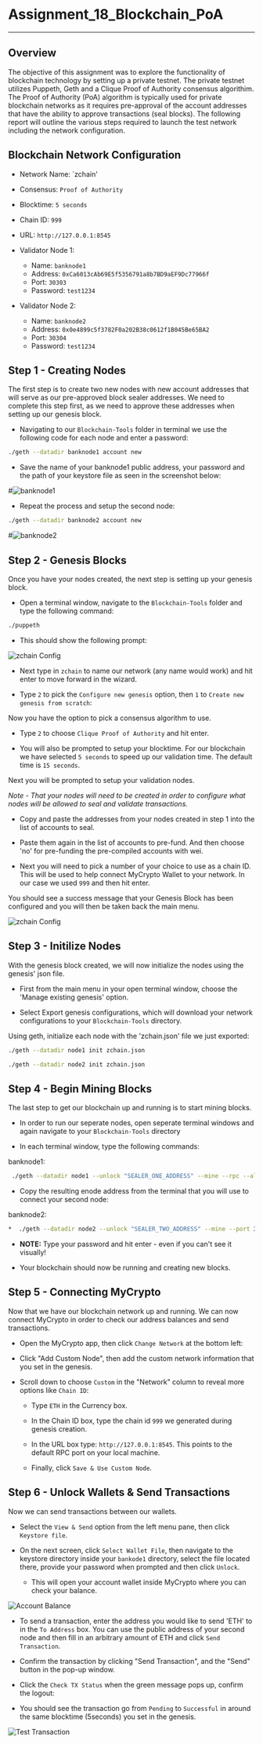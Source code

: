 # Assignment_18_Blockchain_PoA

---

## Overview 
The objective of this assignment was to explore the functionality of blockchain technology by setting up a private testnet. The private testnet utilizes Puppeth, Geth and a Clique Proof of Authority consensus algorithim. The Proof of Authority (PoA) algorithm is typically used for private blockchain networks as it requires pre-approval of the account addresses that have the ability to approve transactions (seal blocks).  The following report will outline the various steps required to launch the test network including the network configuration.

## Blockchain Network Configuration

* Network Name: `zchain'
* Consensus: `Proof of Authority`
* Blocktime: `5 seconds`
* Chain ID: `999`
* URL: `http://127.0.0.1:8545`

* Validator Node 1: 
     * Name: `banknode1`
     * Address:  `0xCa6013cAb69E5f5356791a8b7BD9aEF9Dc77966f`
     * Port: `30303`
     * Password: `test1234`

* Validator Node 2: 
     * Name: `banknode2`
     * Address:  `0x0e4899c5f3782F0a202B38c0612f1B045Be65BA2`
     * Port: `30304`
     * Password: `test1234`


## Step 1 - Creating Nodes
The first step is to create two new nodes with new account addresses that will serve as our pre-approved block sealer addresses. We need to complete this step first, as we need to approve these addresses when setting up our genesis block. 

* Navigating to our `Blockchain-Tools` folder in terminal we use the following code for each node and enter a password:

```bash
./geth --datadir banknode1 account new
```

* Save the name of your banknode1 public address, your password and the path of your keystore file as seen in the screenshot below:

#![banknode1](Screenshots/banknode1.png)


* Repeat the process and setup the second node:

```bash
./geth --datadir banknode2 account new
``` 

#![banknode2](Screenshots/banknode2.png)

## Step 2 - Genesis Blocks
Once you have your nodes created, the next step is setting up your genesis block. 

* Open a terminal window, navigate to the `Blockchain-Tools` folder and type the following command:

 ```bash
 ./puppeth
 ```
* This should show the following prompt:

![zchain Config](Screenshots/zchain_config1.png)


* Next type in `zchain` to name our network (any name would work) and hit enter to move forward in the wizard.

* Type `2` to pick the `Configure new genesis` option, then `1` to `Create new genesis from scratch`:

Now you have the option to pick a consensus algorithm to use.

* Type `2` to choose `Clique Proof of Authority` and hit enter. 

* You will also be prompted to setup your blocktime. For our blockchain we have selected `5 seconds` to speed up our validation time. The default time is `15 seconds`. 

Next you will be prompted to setup your validation nodes.

*Note - That your nodes will need to be created in order to configure what nodes will be allowed to seal and validate transactions.*

* Copy and paste the addresses from your nodes created in step 1 into the list of accounts to seal.  

* Paste them again in the list of accounts to pre-fund. And then choose 'no' for pre-funding the pre-compiled accounts with wei. 

* Next you will need to pick a number of your choice to use as a chain ID. This will be used to help connect MyCrypto Wallet to your network. In our case we used `999` and then hit enter.

You should see a success message that your Genesis Block has been configured and you will then be taken back the main menu. 

![zchain Config](Screenshots/zchain_config2.png)



## Step 3 - Initilize Nodes

With the genesis block created, we will now initialize the nodes using the genesis' json file.

* First from the main menu in your open terminal window, choose the 'Manage existing genesis' option.

* Select Export genesis configurations, which will download your network configurations to your `Blockchain-Tools` directory.   

Using geth, initialize each node with the 'zchain.json' file we just exported:

```bash
./geth --datadir node1 init zchain.json
```

```bash
./geth --datadir node2 init zchain.json
```


## Step 4 - Begin Mining Blocks
The last step to get our blockchain up and running is to start mining blocks. 

* In order to run our seperate nodes, open seperate terminal windows and again navigate to your `Blockchain-Tools` directory

* In each terminal window, type the following commands: 

banknode1:
```bash
 ./geth --datadir node1 --unlock "SEALER_ONE_ADDRESS" --mine --rpc --allow-insecure-unlock
 ```

* Copy the resulting enode address from the terminal that you will use to connect your second node:

banknode2:
 ```bash
 *  ./geth --datadir node2 --unlock "SEALER_TWO_ADDRESS" --mine --port 30304 --bootnodes "enode://SEALER_ONE_ENODE_ADDRESS@127.0.0.1:30303" --ipcdisable --allow-insecure-unlock
 ```

* **NOTE:** Type your password and hit enter - even if you can't see it visually!

* Your blockchain should now be running and creating new blocks.

## Step 5 - Connecting MyCrypto 
Now that we have our blockchain network up and running. We can now connect MyCrypto in order to check our address balances and send transactions.

* Open the MyCrypto app, then click `Change Network` at the bottom left:

* Click "Add Custom Node", then add the custom network information that you set in the genesis.

* Scroll down to choose `Custom` in the "Network" column to reveal more options like `Chain ID`:

    * Type `ETH` in the Currency box.
    
    * In the Chain ID box, type the chain id `999` we generated during genesis creation.

    * In the URL box type: `http://127.0.0.1:8545`.  This points to the default RPC port on your local machine.

    * Finally, click `Save & Use Custom Node`. 

## Step 6 - Unlock Wallets & Send Transactions
Now we can send transactions between our wallets. 

* Select the `View & Send` option from the left menu pane, then click `Keystore file`.

* On the next screen, click `Select Wallet File`, then navigate to the keystore directory inside your `bankode1` directory, select the file located there, provide your password when prompted and then click `Unlock`.

    * This will open your account wallet inside MyCrypto where you can check your balance. 

![Account Balance](Screenshots/account_balance.png)
    
* To send a transaction, enter the address you would like to send 'ETH' to in the `To Address` box. You can use the public address of your second node and then fill in an arbitrary amount of ETH and click `Send Transaction`.

* Confirm the transaction by clicking "Send Transaction", and the "Send" button in the pop-up window.  

* Click the `Check TX Status` when the green message pops up, confirm the logout:

* You should see the transaction go from `Pending` to `Successful` in around the same blocktime (5seconds) you set in the genesis.

![Test Transaction](Screenshots/test_transaction.png)




